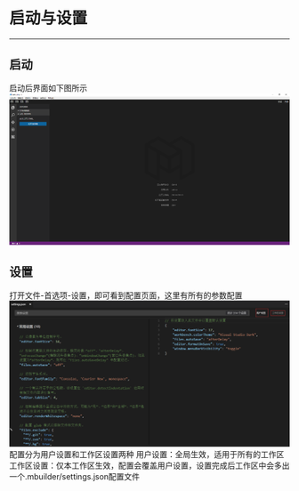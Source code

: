 # 启动与设置

----------

<h2 id="cid_0">启动</h2>

启动后界面如下图所示
<img src="image/start1.png"/>

<h2 id="cid_1">设置</h2>

打开文件-首选项-设置，即可看到配置页面，这里有所有的参数配置
<img src="image/start2.png"/>
配置分为用户设置和工作区设置两种
用户设置：全局生效，适用于所有的工作区
工作区设置：仅本工作区生效，配置会覆盖用户设置，设置完成后工作区中会多出一个.mbuilder/settings.json配置文件
